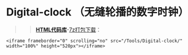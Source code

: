 # Digital-clock （**无缝轮播的数字时钟**）
>> [**HTML代码库**](https://github.com/inchoong/go/tree/master/Tools/Digital-clock)-[7z打包下载](https://github.com/inchoong/go/raw/master/Tools/Digital-clock/Digital-clock.7z)：  
```<!-- 引用：数字时钟 --> 
<iframe frameborder="0" scrolling="no" src="/Tools/Digital-clock/" width="100%" height="520px"></iframe>
```
